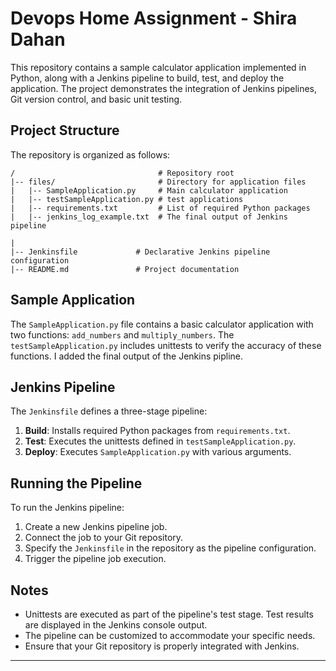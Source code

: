 # Devops Home Assignment - Shira Dahan

This repository contains a sample calculator application implemented in Python, along with a Jenkins pipeline to build, test, and deploy the application. The project demonstrates the integration of Jenkins pipelines, Git version control, and basic unit testing.

## Project Structure

The repository is organized as follows:

```
/                                # Repository root
|-- files/                       # Directory for application files
|   |-- SampleApplication.py     # Main calculator application
|   |-- testSampleApplication.py # test applications
|   |-- requirements.txt         # List of required Python packages
|   |-- jenkins_log_example.txt  # The final output of Jenkins pipeline

|
|-- Jenkinsfile             # Declarative Jenkins pipeline configuration
|-- README.md               # Project documentation
```

## Sample Application

The `SampleApplication.py` file contains a basic calculator application with two functions: `add_numbers` and `multiply_numbers`.
The `testSampleApplication.py` includes unittests to verify the accuracy of these functions.
I added the final output of the Jenkins pipline.

## Jenkins Pipeline

The `Jenkinsfile` defines a three-stage pipeline:

1. **Build**: Installs required Python packages from `requirements.txt`.
2. **Test**: Executes the unittests defined in `testSampleApplication.py`.
3. **Deploy**: Executes `SampleApplication.py` with various arguments.

## Running the Pipeline

To run the Jenkins pipeline:

1. Create a new Jenkins pipeline job.
2. Connect the job to your Git repository.
3. Specify the `Jenkinsfile` in the repository as the pipeline configuration.
4. Trigger the pipeline job execution.

## Notes

- Unittests are executed as part of the pipeline's test stage. Test results are displayed in the Jenkins console output.
- The pipeline can be customized to accommodate your specific needs.
- Ensure that your Git repository is properly integrated with Jenkins.

---
